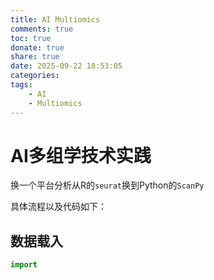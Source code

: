 ```yaml
---
title: AI Multiomics
comments: true
toc: true
donate: true
share: true
date: 2025-09-22 18:53:05
categories:
tags: 
    - AI
    - Multiomics
---
```


# AI多组学技术实践

换一个平台分析从R的`seurat`换到Python的`ScanPy`

具体流程以及代码如下：

## 数据载入

```python
import 
```

